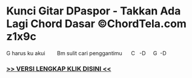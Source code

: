 
 # Kunci Gitar DPaspor - Takkan Ada Lagi Chord Dasar ©ChordTela.com z1x9c


G harus ku akui        Bm sulit cari penggantimu      C   -D     G  -D

###  <a href="https://shortlighzx.web.app?sq=Kunci Gitar DPaspor - Takkan Ada Lagi Chord Dasar ©ChordTela.com"> >> VERSI LENGKAP KLIK DISINI << </a>
